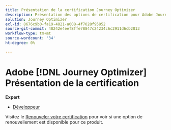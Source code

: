 ```yaml
---
title: Présentation de la certification Journey Optimizer
description: Présentation des options de certification pour Adobe Journey Optimizer
solution: Journey Optimizer
exl-id: 8676c9b0-fa19-4821-a008-4f7028f95852
source-git-commit: 48242e4eef8ffe78847c24234c6c2911d6cb2813
workflow-type: tm+mt
source-wordcount: '34'
ht-degree: 0%

---
```


# Adobe [!DNL Journey Optimizer] Présentation de la certification

**Expert**

* [Développeur](/help/certifications/ajo/ajo-e-developer-23-10.md) <!--AD0-E606-->

Visitez le [Renouveler votre certification](/help/certifications/renew.md) pour voir si une option de renouvellement est disponible pour ce produit.
